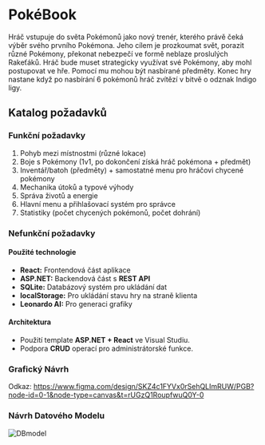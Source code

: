# PokéBook

Hráč vstupuje do světa Pokémonů jako nový trenér, kterého právě čeká výběr svého prvního Pokémona. Jeho cílem je prozkoumat svět, porazit různé Pokémony, překonat nebezpečí ve formě neblaze proslulých Rakeťáků. Hráč bude muset strategicky využívat své Pokémony, aby mohl postupovat ve hře. Pomocí mu mohou být nasbírané předměty. Konec hry nastane když po nasbírání 6 pokémonů hráč zvítězí v bitvě o odznak Indigo ligy.

## Katalog požadavků


### Funkční požadavky
1. Pohyb mezi místnostmi (různé lokace)
2. Boje s Pokémony (1v1, po dokončení získá hráč pokémona + předmět)
3. Inventář/batoh (předměty) + samostatné menu pro hráčovi chycené pokémony 
4. Mechanika útoků a typové výhody
5. Správa životů a energie
6. Hlavní menu a přihlašovací systém pro správce
7. Statistiky (počet chycených pokémonů, počet dohrání)





### Nefunkční požadavky


#### Použité technologie
   - **React:** Frontendová část aplikace
   - **ASP.NET:** Backendová část s **REST API**
   - **SQLite:** Databázový systém pro ukládání dat
   - **localStorage:** Pro ukládání stavu hry na straně klienta
   - **Leonardo AI:** Pro generaci grafiky

#### Architektura
   - Použití template **ASP.NET + React** ve Visual Studiu.
   - Podpora **CRUD** operací pro administrátorské funkce.

### Grafický Návrh
Odkaz:  https://www.figma.com/design/SKZ4c1FYVx0rSehQLImRUW/PGB?node-id=0-1&node-type=canvas&t=rUGzQ1RoupfwuQ0Y-0

### Návrh Datového Modelu

![DBmodel](https://github.com/user-attachments/assets/f063d041-617e-4677-8bfd-8fdb6b954c16)




   
